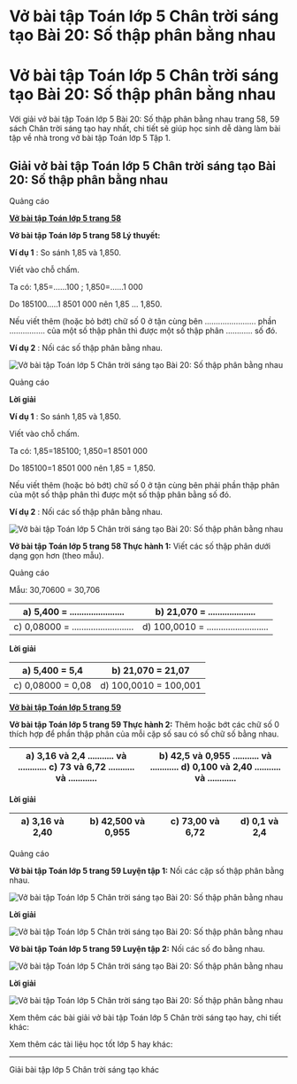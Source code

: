 # Vở bài tập Toán lớp 5 Chân trời sáng tạo Bài 20: Số thập phân bằng nhau

# Vở bài tập Toán lớp 5 Chân trời sáng tạo Bài 20: Số thập phân bằng nhau

Với giải vở bài tập Toán lớp 5 Bài 20: Số thập phân bằng nhau trang 58, 59 sách Chân trời sáng tạo hay nhất, chi tiết sẽ giúp học sinh dễ dàng làm bài tập về nhà trong vở bài tập Toán lớp 5 Tập 1.

## Giải vở bài tập Toán lớp 5 Chân trời sáng tạo Bài 20: Số thập phân bằng nhau

Quảng cáo

[**Vở bài tập Toán lớp 5 trang 58**](https://vietjack.com/vbt-toan-5-ct/vbt-toan-lop-5-trang-58.jsp)

**Vở bài tập Toán lớp 5 trang 58 Lý thuyết:**

**Ví dụ 1** : So sánh 1,85 và 1,850.

Viết vào chỗ chấm.

Ta có: 1,85=......100 ; 1,850=......1 000

Do 185100.....1 8501 000 nên 1,85 ... 1,850.

Nếu viết thêm (hoặc bỏ bớt) chữ số 0 ở tận cùng bên ....................... phần ................ của một số thập phân thì được một số thập phân ............ số đó.

**Ví dụ 2** : Nối các số thập phân bằng nhau.

![Vở bài tập Toán lớp 5 Chân trời sáng tạo Bài 20: Số thập phân bằng nhau](https://vietjack.com/vbt-toan-5-ct/images/bai-20-so-thap-phan-bang-nhau.PNG)

Quảng cáo

**Lời giải**

**Ví dụ 1** : So sánh 1,85 và 1,850.

Viết vào chỗ chấm.

Ta có: 1,85=185100; 1,850=1 8501 000

Do 185100=1 8501 000 nên 1,85 = 1,850.

Nếu viết thêm (hoặc bỏ bớt) chữ số 0 ở tận cùng bên phải phần thập phân của một số thập phân thì được một số thập phân bằng số đó.

**Ví dụ 2** : Nối các số thập phân bằng nhau.

![Vở bài tập Toán lớp 5 Chân trời sáng tạo Bài 20: Số thập phân bằng nhau](https://vietjack.com/vbt-toan-5-ct/images/bai-20-so-thap-phan-bang-nhau-1.PNG)

**Vở bài tập Toán lớp 5 trang 58 Thực hành 1:** Viết các số thập phân dưới dạng gọn hơn (theo mẫu).

Quảng cáo

Mẫu: 30,70600 = 30,706

a) 5,400 = ....................... |  b) 21,070 = ....................  
---|---  
c) 0,08000 = .......................... |  d) 100,0010 = ..........................  
  
**Lời giải**

a) 5,400 = 5,4 |  b) 21,070 = 21,07  
---|---  
c) 0,08000 = 0,08 |  d) 100,0010 = 100,001  
  
[**Vở bài tập Toán lớp 5 trang 59**](https://vietjack.com/vbt-toan-5-ct/vbt-toan-lop-5-trang-59.jsp)

**Vở bài tập Toán lớp 5 trang 59 Thực hành 2:** Thêm hoặc bớt các chữ số 0 thích hợp để phần thập phân của mỗi cặp số sau có số chữ số bằng nhau.

a) 3,16 và 2,4 ........... và ............ c) 73 và 6,72 ........... và ............ |  b) 42,5 và 0,955 ........... và ............ d) 0,100 và 2,40 ........... và ............  
---|---  
  
**Lời giải**

a) 3,16 và 2,40 |  b) 42,500 và 0,955 |  c) 73,00 và 6,72 |  d) 0,1 và 2,4  
---|---|---|---  
  
Quảng cáo

**Vở bài tập Toán lớp 5 trang 59 Luyện tập 1:** Nối các cặp số thập phân bằng nhau.

![Vở bài tập Toán lớp 5 Chân trời sáng tạo Bài 20: Số thập phân bằng nhau](https://vietjack.com/vbt-toan-5-ct/images/bai-20-so-thap-phan-bang-nhau-2.PNG)

**Lời giải**

![Vở bài tập Toán lớp 5 Chân trời sáng tạo Bài 20: Số thập phân bằng nhau](https://vietjack.com/vbt-toan-5-ct/images/bai-20-so-thap-phan-bang-nhau-3.PNG)

**Vở bài tập Toán lớp 5 trang 59 Luyện tập 2:** Nối các số đo bằng nhau.

![Vở bài tập Toán lớp 5 Chân trời sáng tạo Bài 20: Số thập phân bằng nhau](https://vietjack.com/vbt-toan-5-ct/images/bai-20-so-thap-phan-bang-nhau-4.PNG)

**Lời giải**

![Vở bài tập Toán lớp 5 Chân trời sáng tạo Bài 20: Số thập phân bằng nhau](https://vietjack.com/vbt-toan-5-ct/images/bai-20-so-thap-phan-bang-nhau-5.PNG)

Xem thêm các bài giải vở bài tập Toán lớp 5 Chân trời sáng tạo hay, chi tiết khác:

Xem thêm các tài liệu học tốt lớp 5 hay khác:

* * *

Giải bài tập lớp 5 Chân trời sáng tạo khác
